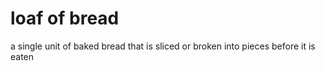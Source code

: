 # loaf of bread

a single unit of baked bread that is sliced or broken into pieces before it is eaten

